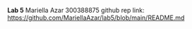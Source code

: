 
**Lab 5**
Mariella Azar
300388875
github rep link: https://github.com/MariellaAzar/lab5/blob/main/README.md
